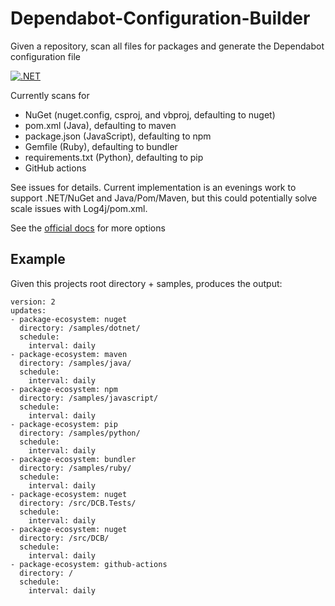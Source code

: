 # Dependabot-Configuration-Builder
Given a repository, scan all files for packages and generate the Dependabot configuration file

[![.NET](https://github.com/samsmithnz/Dependabot-Configuration-Builder/actions/workflows/dotnet.yml/badge.svg)](https://github.com/samsmithnz/Dependabot-Configuration-Builder/actions/workflows/dotnet.yml)

Currently scans for
- NuGet (nuget.config, csproj, and vbproj, defaulting to nuget)
- pom.xml (Java), defaulting to maven
- package.json (JavaScript), defaulting to npm
- Gemfile (Ruby), defaulting to bundler 
- requirements.txt (Python), defaulting to pip
- GitHub actions

See issues for details. Current implementation is an evenings work to support .NET/NuGet and Java/Pom/Maven, but this could potentially solve scale issues with Log4j/pom.xml.

See the [official docs](https://docs.github.com/en/code-security/supply-chain-security/keeping-your-dependencies-updated-automatically/configuration-options-for-dependency-updates) for more options

## Example

Given this projects root directory + samples, produces the output:
```
version: 2
updates:
- package-ecosystem: nuget
  directory: /samples/dotnet/
  schedule:
    interval: daily
- package-ecosystem: maven
  directory: /samples/java/
  schedule:
    interval: daily
- package-ecosystem: npm
  directory: /samples/javascript/
  schedule:
    interval: daily
- package-ecosystem: pip
  directory: /samples/python/
  schedule:
    interval: daily
- package-ecosystem: bundler
  directory: /samples/ruby/
  schedule:
    interval: daily
- package-ecosystem: nuget
  directory: /src/DCB.Tests/
  schedule:
    interval: daily
- package-ecosystem: nuget
  directory: /src/DCB/
  schedule:
    interval: daily
- package-ecosystem: github-actions
  directory: /
  schedule:
    interval: daily
```
